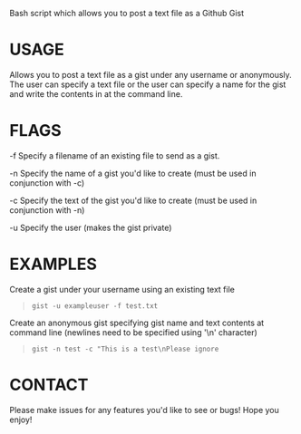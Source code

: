 Bash script which allows you to post a text file as a Github Gist

USAGE
=====

Allows you to post a text file as a gist under any username or anonymously. The user can specify a text file or the user can specify a name for the gist and write the contents in at the command line.

FLAGS
=====

-f    Specify a filename of an existing file to send as a gist.

-n    Specify the name of a gist you'd like to create (must be used in conjunction with -c)

-c    Specify the text of the gist you'd like to create (must be used in conjunction with -n)

-u    Specify the user (makes the gist private)

EXAMPLES
========

Create a gist under your username using an existing text file

> `gist -u exampleuser -f test.txt`

Create an anonymous gist specifying gist name and text contents at command line (newlines need to be specified using '\n' character)

> `gist -n test -c "This is a test\nPlease ignore`

CONTACT
=======

Please make issues for any features you'd like to see or bugs! Hope you enjoy!
